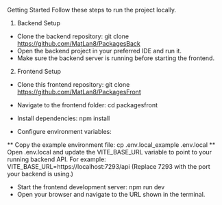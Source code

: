 Getting Started
Follow these steps to run the project locally.

1. Backend Setup

- Clone the backend repository: git clone https://github.com/MatLan8/PackagesBack
- Open the backend project in your preferred IDE and run it.
- Make sure the backend server is running before starting the frontend.

2. Frontend Setup

- Clone this frontend repository: git clone https://github.com/MatLan8/PackagesFront
- Navigate to the frontend folder: cd packagesfront
- Install dependencies: npm install

- Configure environment variables:

** Copy the example environment file: cp .env.local_example .env.local
** Open .env.local and update the VITE_BASE_URL variable to point to your running backend API. For example: VITE_BASE_URL=https://localhost:7293/api
(Replace 7293 with the port your backend is using.)

- Start the frontend development server: npm run dev
- Open your browser and navigate to the URL shown in the terminal.
